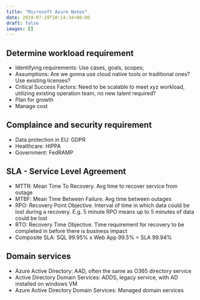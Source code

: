 ```yaml
---
title: "Microsoft Azure Notes"
date: 2019-07-29T10:14:34+08:00
draft: false
images: []
---
```


## Determine workload requirement

- Identifying requirements: Use cases, goals, scopes; 
- Assumptions: Are we gonna use cloud native tools or traditional ones? Use existing licenses?
- Critical Success Factors: Need to be scalable to meet xyz workload, utilizing existing operation team, no new talent required?
- Plan for growth
- Manage cost

## Complaince and security requirement

- Data protection in EU: GDPR
- Healthcare: HIPPA
- Government: FedRAMP

## SLA - Service Level Agreement

- MTTR: Mean Time To Recovery. Avg time to recover service from outage
- MTBF: Mean Time Between Failure. Avg time between outages
- RPO: Recovery Point Objective. Interval of time in which data could be lost during a recovery. E.g. 5 minute RPO means up to 5 minutes of data could be lost
- RTO: Recovery Time Objective. Time requirement for recovery to be completed in before there is business impact
- Composite SLA: SQL 99.95% x Web App 99.5% = SLA 99.94%

## Domain services

- Azure Active Directory: AAD, often the same as O365 directory service 
- Active Directory Domain Services: ADDS, legacy service, with AD installed on windows VM
- Azure Active Directory Domain Services: Managed domain services


